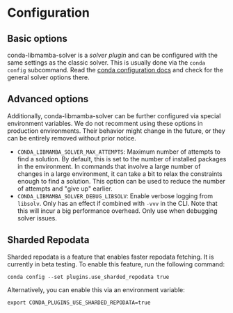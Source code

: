 # Configuration

## Basic options

conda-libmamba-solver is a _solver plugin_ and can be configured with the same settings as the classic solver. This is usually done via the `conda config` subcommand. Read the [conda configuration docs](https://docs.conda.io/projects/conda/en/stable/configuration.html) and check for the general solver options there.

## Advanced options

Additionally, conda-libmamba-solver can be further configured via special environment variables.
We do not recomment using these options in production environments. Their behavior might change in the future, or they can be entirely removed without prior notice.

* `CONDA_LIBMAMBA_SOLVER_MAX_ATTEMPTS`: Maximum number of attempts to find a solution. By default, this is set to the number of installed packages in the environment. In commands that involve a large number of changes in a large environment, it can take a bit to relax the constraints enough to find a solution. This option can be used to reduce the number of attempts and "give up" earlier.
* `CONDA_LIBMAMBA_SOLVER_DEBUG_LIBSOLV`: Enable verbose logging from `libsolv`. Only has an effect if combined with `-vvv` in the CLI. Note that this will incur a big performance overhead. Only use when debugging solver issues.

## Sharded Repodata

Sharded repodata is a feature that enables faster repodata fetching. It is currently
in beta testing. To enable this feature, run the following command:

```shell
conda config --set plugins.use_sharded_repodata true
```

Alternatively, you can enable this via an environment variable:

```shell
export CONDA_PLUGINS_USE_SHARDED_REPODATA=true
```
